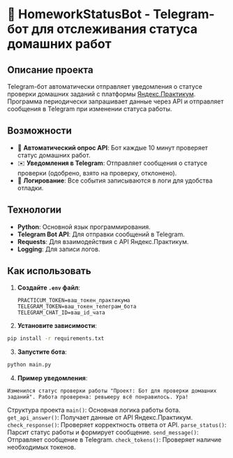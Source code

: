 # 🤖 HomeworkStatusBot - Telegram-бот для отслеживания статуса домашних работ

## Описание проекта

Telegram-бот автоматически отправляет уведомления о статусе проверки домашних заданий с платформы [Яндекс.Практикум](https://practicum.yandex.ru). Программа периодически запрашивает данные через API и отправляет сообщения в Telegram при изменении статуса работы.

## Возможности

- 🔄 **Автоматический опрос API**: Бот каждые 10 минут проверяет статус домашних работ.  
- ✉️ **Уведомления в Telegram**: Отправляет сообщения о статусе проверки (одобрено, взято на проверку, отклонено).  
- 📝 **Логирование**: Все события записываются в логи для удобства отладки.  

## Технологии

- **Python**: Основной язык программирования.  
- **Telegram Bot API**: Для отправки сообщений в Telegram.  
- **Requests**: Для взаимодействия с API Яндекс.Практикум.  
- **Logging**: Для записи логов.  

## Как использовать

1. **Создайте `.env` файл**:
   ```env
   PRACTICUM_TOKEN=ваш_токен_практикума
   TELEGRAM_TOKEN=ваш_токен_телеграм_бота
   TELEGRAM_CHAT_ID=ваш_id_чата
   ```

2. **Установите зависимости**:
```bash
pip install -r requirements.txt
```
3. **Запустите бота**:
```bash
python main.py
```
4. **Пример уведомления**:
```
Изменился статус проверки работы "Проект: Бот для проверки домашних заданий". Работа проверена: ревьюеру всё понравилось. Ура!
```
Структура проекта
`main()`: Основная логика работы бота.
`get_api_answer()`: Получает данные от API Яндекс.Практикум.
`check_response()`: Проверяет корректность ответа от API.
`parse_status()`: Парсит статус работы и формирует сообщение.
`send_message()`: Отправляет сообщение в Telegram.
`check_tokens()`: Проверяет наличие необходимых токенов.
